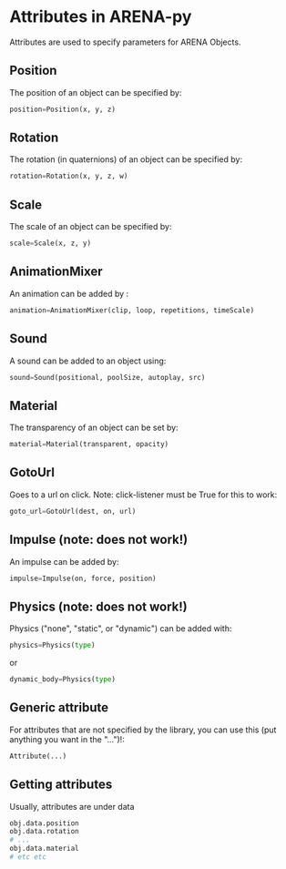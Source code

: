 # Attributes in ARENA-py

Attributes are used to specify parameters for ARENA Objects.

## Position
The position of an object can be specified by:
```python
position=Position(x, y, z)
```

## Rotation
The rotation (in quaternions) of an object can be specified by:
```python
rotation=Rotation(x, y, z, w)
```

## Scale
The scale of an object can be specified by:
```python
scale=Scale(x, z, y)
```

## AnimationMixer
An animation can be added by :
```python
animation=AnimationMixer(clip, loop, repetitions, timeScale)
```

## Sound
A sound can be added to an object using:
```python
sound=Sound(positional, poolSize, autoplay, src)
```

## Material
The transparency of an object can be set by:
```python
material=Material(transparent, opacity)
```

## GotoUrl
Goes to a url on click. Note: click-listener must be True for this to work:
```python
goto_url=GotoUrl(dest, on, url)
```

## Impulse (note: does not work!)
An impulse can be added by:
```python
impulse=Impulse(on, force, position)
```

## Physics (note: does not work!)
Physics ("none", "static", or "dynamic") can be added with:
```python
physics=Physics(type)
```
or
```python
dynamic_body=Physics(type)
```

## Generic attribute
For attributes that are not specified by the library, you can use this (put anything you want in the "...")!:
```python
Attribute(...)
```

## Getting attributes
Usually, attributes are under data
```python
obj.data.position
obj.data.rotation
# ...
obj.data.material
# etc etc
```
